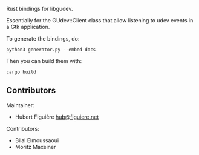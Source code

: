 Rust bindings for libgudev.

Essentially for the GUdev::Client class that allow listening to udev
events in a Gtk application.

To generate the bindings, do:

````
python3 generator.py --embed-docs
````

Then you can build them with:

````
cargo build
````


Contributors
------------

Maintainer:

- Hubert Figuière <hub@figuiere.net>

Contributors:

- Bilal Elmoussaoui
- Moritz Maxeiner
